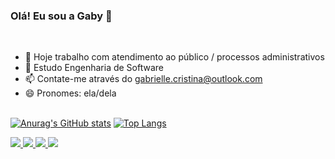 ### Olá! Eu sou a Gaby 👋
<br>

- 🔭 Hoje trabalho com atendimento ao público / processos administrativos
- 🌱 Estudo Engenharia de Software
- 📫 Contate-me através do gabrielle.cristina@outlook.com
- 😄 Pronomes: ela/dela
<br><br>

[![Anurag's GitHub stats](https://github-readme-stats.vercel.app/api?username=gabycristina&count_private=true&theme=dracula&show_icons=true&hide=commits,prs&line_height=30)](https://github.com/gabycristina/github-readme-stats)
[![Top Langs](https://github-readme-stats.vercel.app/api/top-langs/?username=gabycristina&theme=dracula&layout=compact)](https://github.com/gabycristina/github-readme-stats)


<div>
  <a href="https://t.me/GabyCristina00" target="blank"> <img src="https://img.shields.io/badge/Telegram-2CA5E0?style=for-the-badge&logo=telegram&logoColor=white" target="blank">
  <a href="https://www.linkedin.com/in/gabycristina/" target="blank"> <img src="https://img.shields.io/badge/LinkedIn-0077B5?style=for-the-badge&logo=linkedin&logoColor=white" target="blank">
  <a href="https://www.facebook.com/gabriellecristina.martins/" target="blank"> <img src="https://img.shields.io/badge/Facebook-1877F2?style=for-the-badge&logo=facebook&logoColor=white" target="blank">
  <a href="https://www.instagram.com/gabycristinaa00/" target="blank"> <img src="https://img.shields.io/badge/Instagram-E4405F?style=for-the-badge&logo=instagram&logoColor=white" target="blank">
</div>
